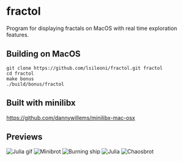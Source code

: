 # fractol
Program for displaying fractals on MacOS with real time exploration features.

## Building on MacOS
```
git clone https://github.com/lsileoni/fractol.git fractol
cd fractol
make bonus
./build/bonus/fractol
```

## Built with minilibx
https://github.com/dannywillems/minilibx-mac-osx

## Previews
![Julia gif](https://i.imgur.com/TILWm9i.gif)
![Minibrot](https://i.imgur.com/6Efc0tb.png)
![Burning ship](https://i.imgur.com/Q4uh5hH.png)
![Julia](https://i.imgur.com/MHYmwb1.png)
![Chaosbrot](https://i.imgur.com/e7cerI7.png)
